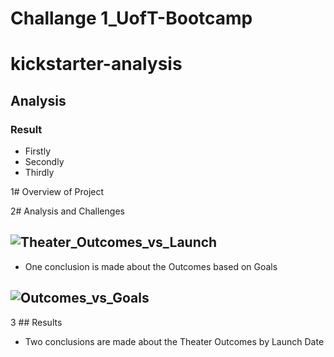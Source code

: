 # Challange 1_UofT-Bootcamp
# kickstarter-analysis
## Analysis
### Result
* Firstly
* Secondly
* Thirdly



1# Overview of Project

2# Analysis and Challenges

![Theater_Outcomes_vs_Launch](https://github.com/Tifarahani/UofT-Bootcamp/blob/main/Resources/Theater_Outcomes_vs_Launch.png.png)
---
- One conclusion is made about the Outcomes based on Goals

![Outcomes_vs_Goals](https://github.com/Tifarahani/UofT-Bootcamp/blob/main/Resources/Outcomes_vs_Goals.png)
---
3 ## Results
* Two conclusions are made about the Theater Outcomes by Launch Date

